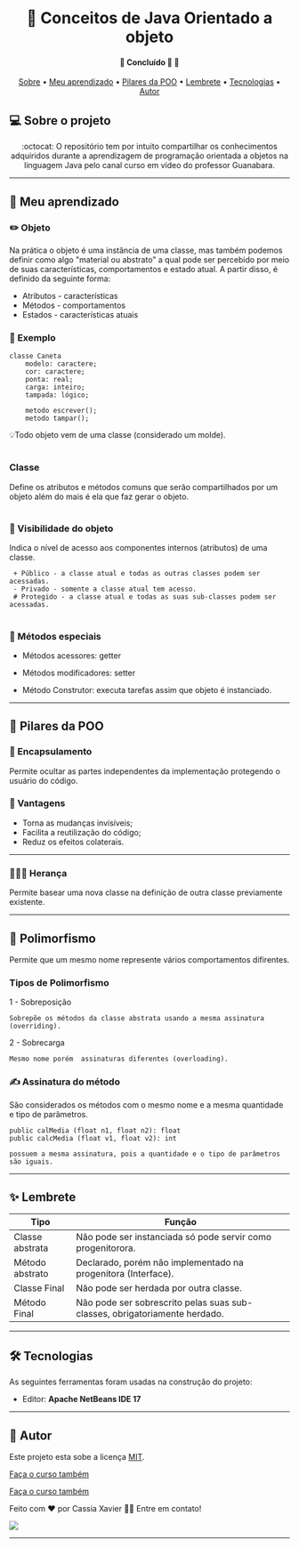 <h1 align="center">
    <a>🔗 Conceitos de Java Orientado a objeto  </a>
</h1> 

<h4 align="center"> 
	🚧 Concluído 🚀 🚧
</h4>

<p align="center">
 <a href="#-sobre-o-projeto">Sobre</a> •
 <a href="#-meu-aprendizado">Meu aprendizado</a> • 
 <a href="#-pilares-da-poo">Pilares da POO</a> •
 <a href="#-lembrete">Lembrete</a> • 
 <a href="#-tecnologias">Tecnologias</a> •
 <a href="#-autor">Autor</a> 
</p>


## 💻 Sobre o projeto

<p align="center"> :octocat: O repositório tem por intuito compartilhar os conhecimentos adquiridos durante a aprendizagem 
de programação orientada a objetos na linguagem Java pelo canal curso em vídeo do professor Guanabara.</p>


---


## 📓 Meu aprendizado

###  ✏️ Objeto

Na prática o objeto é uma instância de uma classe, mas também podemos definir como algo "material ou abstrato" a qual 
pode ser percebido por meio de suas características, comportamentos e estado atual. A partir disso, é definido da
seguinte forma:

- Atributos - características
- Métodos - comportamentos
- Estados - características atuais

### 🎲 Exemplo
	
	classe Caneta
		modelo: caractere;
		cor: caractere;
		ponta: real;
		carga: inteiro;
		tampada: lógico;
		
		metodo escrever();
		metodo tampar();
		
💡Todo objeto vem de uma classe (considerado um molde).

#

### Classe

Define os atributos e métodos comuns que serão compartilhados por um objeto além do mais é ela que faz gerar o objeto.

#

### 👀 Visibilidade do objeto 

Indica o nível de acesso aos componentes internos (atributos) de uma classe.

	 + Público - a classe atual e todas as outras classes podem ser acessadas.
	 - Privado - somente a classe atual tem acesso.
	 # Protegido - a classe atual e todas as suas sub-classes podem ser acessadas.

#

### :stars: Métodos especiais

- Métodos acessores: getter

- Métodos modificadores: setter

- Método Construtor: executa tarefas assim que objeto é instanciado.

---

## 📌 Pilares da POO

### 🔋 Encapsulamento
Permite ocultar as partes independentes da implementação
protegendo o usuário do código.

### 🎲 Vantagens
- Torna as mudanças invisíveis;
- Facilita a reutilização do código;
- Reduz os efeitos colaterais.

---

### :family_man_girl_girl: Herança
Permite basear uma nova classe na definição de outra classe previamente existente.

---
 
## :busts_in_silhouette: Polimorfismo
Permite que um mesmo nome represente vários comportamentos difirentes.

### Tipos de Polimorfismo

   1 - Sobreposição 
   
   	Sobrepõe os métodos da classe abstrata usando a mesma assinatura (overriding).
   
   2 - Sobrecarga 
   	
	Mesmo nome porém  assinaturas diferentes (overloading).
   
### ✍️ Assinatura do método
 São considerados os métodos com o mesmo nome e a mesma quantidade e tipo de parâmetros.
	
 	public calMedia (float n1, float n2): float
	public calcMedia (float v1, float v2): int
	
	possuem a mesma assinatura, pois a quantidade e o tipo de parâmetros são iguais. 
 
 ---
 
## ✨ Lembrete 

| Tipo | Função |
| --- | --- |
| Classe abstrata | Não pode ser instanciada só pode servir como progenitorora.  |	
| Método abstrato | Declarado, porém não implementado na progenitora (Interface). |
| Classe Final 	  | Não pode ser herdada por outra classe.		         |
| Método Final 	  | Não pode ser sobrescrito pelas suas sub-classes, obrigatoriamente herdado. |  

---

## 🛠 Tecnologias

As seguintes ferramentas foram usadas na construção do projeto:

-   Editor:  **Apache NetBeans IDE 17** 

---


## 📝 Autor

Este projeto esta sobe a licença [MIT](./LICENSE).

[Faça o curso também]("#https://www.cursoemvideo.com/curso/java-poo/")

<a href="#(https://www.cursoemvideo.com/curso/java-poo/)">Faça o curso também</a> 

Feito com ❤️ por Cassia Xavier 👋🏽 Entre em contato!

<a href="linkedin.com/in/cássia-xavier-mendes-dos-santos" target="_blank"><img src="https://img.shields.io/badge/-LinkedIn-%230077B5?style=flat-square&logo=linkedin&logoColor=white" target="_blank"></a>  



---
